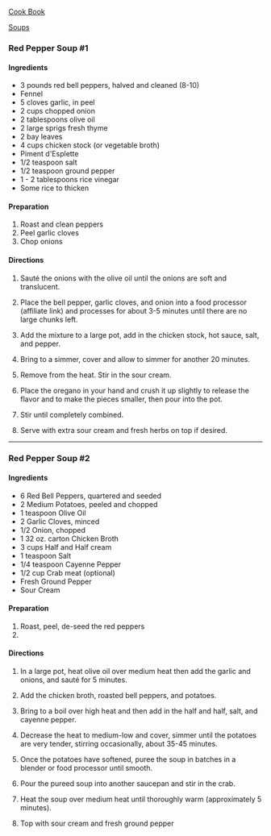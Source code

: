 [Cook Book](https://github.com/vmsmith/CookBook/blob/master/README.md)

[Soups](https://github.com/vmsmith/CookBook/blob/master/soups.md)  

### Red Pepper Soup #1  

#### Ingredients  

* 3 pounds red bell peppers, halved and cleaned (8-10)  
* Fennel  
* 5 cloves garlic, in peel
* 2 cups chopped onion
* 2 tablespoons olive oil
* 2 large sprigs fresh thyme
* 2 bay leaves
* 4 cups chicken stock (or vegetable broth)
* Piment d'Esplette 
* 1/2 teaspoon salt
* 1/2 teaspoon ground pepper
* 1 - 2 tablespoons rice vinegar  
* Some rice to thicken  

#### Preparation  

1. Roast and clean peppers  
2. Peel garlic cloves  
3. Chop onions  

#### Directions  

1. Sauté the onions with the olive oil until the onions are soft and translucent.

2. Place the bell pepper, garlic cloves, and onion into a food processor (affiliate link) and processes for about 3-5 minutes until there are no large chunks left.  

3. Add the mixture to a large pot, add in the chicken stock, hot sauce, salt, and pepper.  

4. Bring to a simmer, cover and allow to simmer for another 20 minutes.  

5. Remove from the heat. Stir in the sour cream.   

6. Place the oregano in your hand and crush it up slightly to release the flavor and to make the pieces smaller, then pour into the pot.  

7. Stir until completely combined.  

8. Serve with extra sour cream and fresh herbs on top if desired.

-----

### Red Pepper Soup #2  

#### Ingredients  
* 6 Red Bell Peppers, quartered and seeded  
* 2 Medium Potatoes, peeled and chopped  
* 1 teaspoon Olive Oil  
* 2 Garlic Cloves, minced  
* 1/2 Onion, chopped  
* 1 32 oz. carton Chicken Broth  
* 3 cups Half and Half cream  
* 1 teaspoon Salt  
* 1/4 teaspoon Cayenne Pepper  
* 1/2 cup Crab meat (optional)  
* Fresh Ground Pepper  
* Sour Cream  

#### Preparation  

1. Roast, peel, de-seed the red peppers  
2. 

#### Directions  

1. In a large pot, heat olive oil over medium heat then add the garlic and onions, and sauté for 5 minutes.    

2. Add the chicken broth, roasted bell peppers, and potatoes.   

3. Bring to a boil over high heat and then add in the half and half, salt, and cayenne pepper.  

4. Decrease the heat to medium-low and cover, simmer until the potatoes are very tender, stirring occasionally, about 35-45 minutes.  

5. Once the potatoes have softened, puree the soup in batches in a blender or food processor until smooth.   

6. Pour the pureed soup into another saucepan and stir in the crab.   

7. Heat the soup over medium heat until thoroughly warm (approximately 5 minutes).   

8. Top with sour cream and fresh ground pepper
